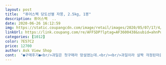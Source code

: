 ```yaml
---
layout: post 
title:  "퓨어스펙 당도선별 자몽, 2.5kg, 1봉" 
description: 퓨어스펙  ..
date: 2020-06-26 16:12:59 
img: https://static.coupangcdn.com/image/retail/images/2020/05/07/17/4/52b71ac0-1e86-4d57-a087-45a0cc06258c.jpg 
linkUrl: https://link.coupang.com/re/AFFSDP?lptag=AF3600438&subid=ahnPublicAsk&pageKey=1553528918&itemId=2657255120&vendorItemId=70647865352&traceid=V0-113-61af275cc1e7d108 
categories: [1012] 
color: 7E57C2 
price: 12700 
author: Ask View Shop 
cont:  "●구매후기●<br/>과일은 첫구매라 망설였는데.<br/><br/>과일이라 살짝 걱정된마음으로 시켰는데<br/>그날 아침으로 한끼 먹을수 있었는데<br/>다 먹고 다음에 또 주문하려구요<br/>다먹어가기전에 또 주문하려구요<br/>다이어트로 한끼 식사에 필요한 자몽을<br/>다이어트에 꼭필요한 자몽찾다가로켓프레시까지 오게되었어요ㅎ<br/>다행히 속껍질또한 얇아서 같이먹는데 거슬림없이 스푼으로<br/>떠먹어도 금방뚝딱이예요<br/>로켓배송으로 주문다음날 새벽에 바로받아<br/>마트에서 파는것과 비교해도 부족하지 않을만큼<br/>배채우고나니 대만족!<br/>신선상태도 맛도 좋아요<br/>싱싱하고 맛있네요<br/>아침에 딱 일어나서 새벽배송으로 온 자몽한끼로<br/>어느 마트보다 싱싱해요크기 매우큰자몽이 아니라<br/>완젼 대반전!!<br/>왠걸.<br/><br/>자몽향도 좋고 대체로 만족스러워요<br/>쿠팡 프레시는 언제나 만족스럽네요<br/>쿠팡에서 처음시켰네요<br/>포장도 깔끔하고 자몽 상태도 대만족^^<br/>한개는 그냥 까먹고 나머지는 자몽청 담궜어요<br/>" 
---
```

